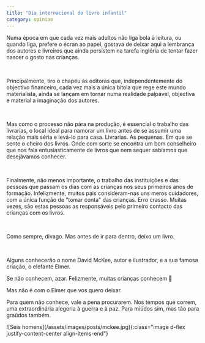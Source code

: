```yaml
---
title: "Dia internacional do livro infantil"
category: opiniao
---
```



Numa época em que cada vez mais adultos não liga bola à leitura, ou quando liga, prefere o écran ao papel, gostava de deixar aqui a lembrança dos autores e livreiros que ainda persistem na tarefa inglória de tentar fazer nascer o gosto nas crianças.

<br />

Principalmente, tiro o chapéu às editoras que, independentemente do objectivo financeiro, cada vez mais a única bitola que rege este mundo materialista, ainda se lançam em tornar numa realidade palpável, objectiva e material a imaginação dos autores.

<br />

Mas como o processo não pára na produção, é essencial o trabalho das livrarias, o local ideal para namorar um livro antes de se assumir uma relação mais séria e levá-lo para casa. Livrarias. As pequenas. Em que se sente o cheiro dos livros. Onde com sorte se encontra um bom conselheiro que nos fala entusiasticamente de livros que nem sequer sabíamos que desejávamos conhecer.

<br />

Finalmente, não menos importante, o trabalho das instituições e das pessoas que passam os dias com as crianças nos seus primeiros anos de formação. Infelizmente, muitos pais consideram-nas uns meros cuidadores, com a única função de "tomar conta" das crianças. Erro crasso. Muitas vezes, são estas pessoas as responsáveis pelo primeiro contacto das crianças com os livros.

<br />

Como sempre, divago. Mas antes de ir para dentro, deixo um livro.

<br />

Alguns conhecerão o nome David McKee, autor e ilustrador, e a sua famosa criação, o elefante Elmer.

Se não conhecem, azar. Felizmente, muitas crianças conhecem 😬

Mas não é com o Elmer que vos quero deixar.

Para quem não conhece, vale a pena procurarem. Nos tempos que correm, uma extraordinária alegoria à guerra e à paz. Para miúdos sim, mas tão para graúdos também.

<span class="container d-flex">
<span class="col">
	<span class="row">![Seis homens](/assets/images/posts/mckee.jpg){:class="image d-flex justify-content-center align-items-end"}
	</span>	
</span>
</span>